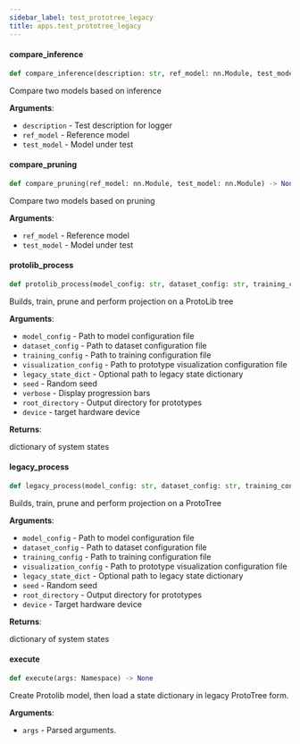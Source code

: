 ```yaml
---
sidebar_label: test_prototree_legacy
title: apps.test_prototree_legacy
---
```


#### compare\_inference

```python
def compare_inference(description: str, ref_model: nn.Module, test_model: nn.Module) -> None
```

Compare two models based on inference

**Arguments**:

- `description` - Test description for logger
- `ref_model` - Reference model
- `test_model` - Model under test

#### compare\_pruning

```python
def compare_pruning(ref_model: nn.Module, test_model: nn.Module) -> None
```

Compare two models based on pruning

**Arguments**:

- `ref_model` - Reference model
- `test_model` - Model under test

#### protolib\_process

```python
def protolib_process(model_config: str, dataset_config: str, training_config: str, visualization_config: str, legacy_state_dict: str | None, seed: int, verbose: bool, root_directory: str, device: str) -> dict
```

Builds, train, prune and perform projection on a ProtoLib tree

**Arguments**:

- `model_config` - Path to model configuration file
- `dataset_config` - Path to dataset configuration file
- `training_config` - Path to training configuration file
- `visualization_config` - Path to prototype visualization configuration file
- `legacy_state_dict` - Optional path to legacy state dictionary
- `seed` - Random seed
- `verbose` - Display progression bars
- `root_directory` - Output directory for prototypes
- `device` - target hardware device

**Returns**:

  dictionary of system states

#### legacy\_process

```python
def legacy_process(model_config: str, dataset_config: str, training_config: str, visualization_config: str, legacy_state_dict: str | None, seed: int, root_directory: str, device: str) -> dict
```

Builds, train, prune and perform projection on a ProtoTree

**Arguments**:

- `model_config` - Path to model configuration file
- `dataset_config` - Path to dataset configuration file
- `training_config` - Path to training configuration file
- `visualization_config` - Path to prototype visualization configuration file
- `legacy_state_dict` - Optional path to legacy state dictionary
- `seed` - Random seed
- `root_directory` - Output directory for prototypes
- `device` - Target hardware device

**Returns**:

  dictionary of system states

#### execute

```python
def execute(args: Namespace) -> None
```

Create Protolib model, then load a state dictionary in legacy ProtoTree form.

**Arguments**:

- `args` - Parsed arguments.

